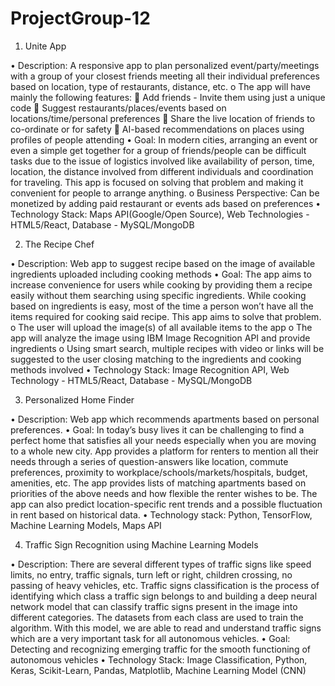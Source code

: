 # ProjectGroup-12

1. Unite App


•	Description:  A responsive app to plan personalized event/party/meetings with a group of your closest friends meeting all their individual preferences based on location, type of restaurants, distance, etc.
o	The app will have mainly the following features: 
	Add friends - Invite them using just a unique code
	Suggest restaurants/places/events based on locations/time/personal preferences
	Share the live location of friends to co-ordinate or for safety
	AI-based recommendations on places using profiles of people attending
•	Goal: In modern cities, arranging an event or even a simple get together for a group of friends/people can be difficult tasks due to the issue of logistics involved like availability of person, time, location, the distance involved from different individuals and coordination for traveling. This app is focused on solving that problem and making it convenient for people to arrange anything.
o	Business Perspective: Can be monetized by adding paid restaurant or events ads based on preferences
•	Technology Stack: Maps API(Google/Open Source), Web Technologies - HTML5/React, Database - MySQL/MongoDB
 
 
 
2. The Recipe Chef


•	Description: Web app to suggest recipe based on the image of available ingredients uploaded including cooking methods
•	Goal:  The app aims to increase convenience for users while cooking by providing them a recipe easily without them searching using specific ingredients. While cooking based on ingredients is easy, most of the time a person won’t have all the items required for cooking said recipe. This app aims to solve that problem.
o	The user will upload the image(s) of all available items to the app
o	The app will analyze the image using IBM Image Recognition API and provide ingredients
o	Using smart search, multiple recipes with video or links will be suggested to the user closing matching to the ingredients and cooking methods involved
•	Technology Stack:  Image Recognition API, Web Technology - HTML5/React, Database - MySQL/MongoDB



3. Personalized Home Finder


•	Description: Web app which recommends apartments based on personal preferences.
•	Goal: In today’s busy lives it can be challenging to find a perfect home that satisfies all your needs especially when you are moving to a whole new city. App provides a platform for renters to mention all their needs through a series of question-answers like location, commute preferences, proximity to workplace/schools/markets/hospitals, budget, amenities, etc. The app provides lists of matching apartments based on priorities of the above needs and how flexible the renter wishes to be. The app can also predict location-specific rent trends and a possible fluctuation in rent based on historical data.
•	Technology stack: Python, TensorFlow, Machine Learning Models, Maps API
 
  
 
4. Traffic Sign Recognition using Machine Learning Models


•	Description: There are several different types of traffic signs like speed limits, no entry, traffic signals, turn left or right, children crossing, no passing of heavy vehicles, etc. Traffic signs classification is the process of identifying which class a traffic sign belongs to and building a deep neural network model that can classify traffic signs present in the image into different categories. The datasets from each class are used to train the algorithm. With this model, we are able to read and understand traffic signs which are a very important task for all autonomous vehicles.
•	Goal: Detecting and recognizing emerging traffic for the smooth functioning of autonomous vehicles
•	Technology Stack: Image Classification, Python, Keras, Scikit-Learn, Pandas, Matplotlib, Machine Learning Model (CNN)
